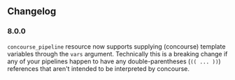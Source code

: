 ## Changelog

### 8.0.0

`concourse_pipeline` resource now supports supplying (concourse)
template variables through the `vars` argument. Technically this is a
breaking change if any of your pipelines happen to have any
double-parentheses (`(( ... ))`) references that aren't intended to
be interpreted by concourse.
